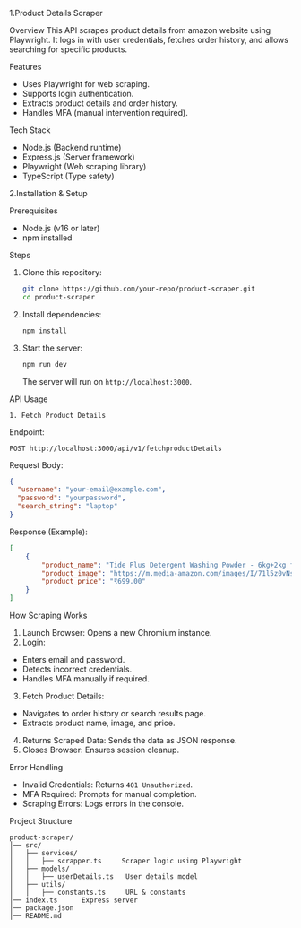 1.Product Details Scraper 

Overview
This API scrapes product details from amazon website using Playwright. It logs in with user credentials, fetches order history, and allows searching for specific products.

Features
- Uses  Playwright  for web scraping.
- Supports login authentication.
- Extracts product details and order history.
- Handles MFA (manual intervention required).

Tech Stack
-  Node.js  (Backend runtime)
-  Express.js  (Server framework)
-  Playwright  (Web scraping library)
-  TypeScript  (Type safety)


2.Installation & Setup

Prerequisites
- Node.js (v16 or later)
- npm installed

Steps
1. Clone this repository:
   ```sh
   git clone https://github.com/your-repo/product-scraper.git
   cd product-scraper
   ```
2. Install dependencies:
   ```sh
   npm install
   ```
3. Start the server:
   ```sh
   npm run dev
   ```
   The server will run on `http://localhost:3000`.

  API Usage

    1. Fetch Product Details 
Endpoint: 
```http
POST http://localhost:3000/api/v1/fetchproductDetails
```

 Request Body: 
```json
{
  "username": "your-email@example.com",
  "password": "yourpassword",
  "search_string": "laptop"
}
```

 Response (Example): 
```json
[
    {
        "product_name": "Tide Plus Detergent Washing Powder - 6kg+2kg free | Jasmine & Rose Fragrance | Removes deep-seated Oil, Gravy, Tea Stains | 8kg, Pack of 1",
        "product_image": "https://m.media-amazon.com/images/I/71l5z0vNs3L._SS142_.jpg",
        "product_price": "₹699.00"
    }
]
```

 How Scraping Works
1.  Launch Browser:  Opens a new Chromium instance.
2.  Login: 
   - Enters email and password.
   - Detects incorrect credentials.
   - Handles MFA manually if required.
3.  Fetch Product Details: 
   - Navigates to order history or search results page.
   - Extracts product name, image, and price.
4.  Returns Scraped Data:  Sends the data as JSON response.
5.  Closes Browser:  Ensures session cleanup.

  Error Handling
-  Invalid Credentials:  Returns `401 Unauthorized`.
-  MFA Required:  Prompts for manual completion.
-  Scraping Errors:  Logs errors in the console.

Project Structure
```
product-scraper/
│── src/
│   ├── services/
│   │   ├── scrapper.ts     Scraper logic using Playwright
│   ├── models/
│   │   ├── userDetails.ts   User details model
│   ├── utils/
│   │   ├── constants.ts     URL & constants
│── index.ts      Express server
│── package.json
│── README.md
```


